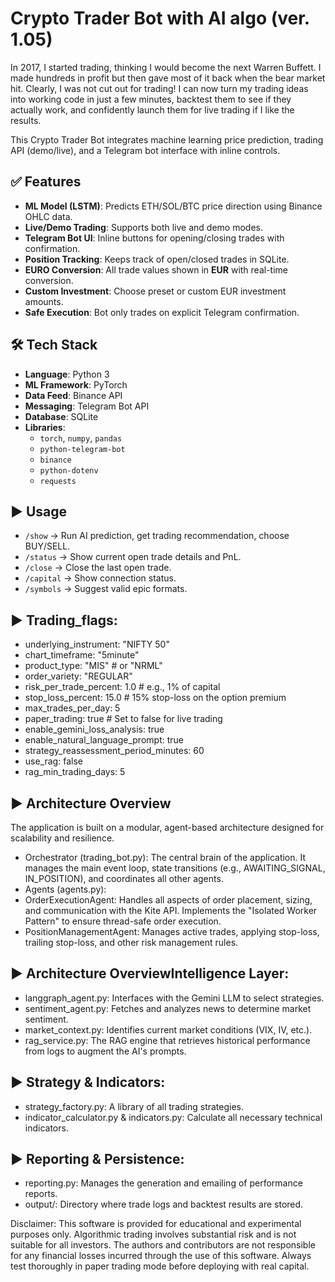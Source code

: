 # Crypto Trader Bot with AI algo (ver. 1.05)
In 2017, I started trading, thinking I would become the next Warren Buffett. I made hundreds in profit but then gave most of it back when the bear market hit. Clearly, I was not cut out for trading!
I can now turn my trading ideas into working code in just a few minutes, backtest them to see if they actually work, and confidently launch them for live trading if I like the results.

This Crypto Trader Bot integrates machine learning price prediction, trading API (demo/live), and a Telegram bot interface with inline controls.

## ✅ Features
- **ML Model (LSTM)**: Predicts ETH/SOL/BTC price direction using Binance OHLC data.
- **Live/Demo Trading**: Supports both live and demo modes.
- **Telegram Bot UI**: Inline buttons for opening/closing trades with confirmation.
- **Position Tracking**: Keeps track of open/closed trades in SQLite.
- **EURO Conversion**: All trade values shown in **EUR** with real-time conversion.
- **Custom Investment**: Choose preset or custom EUR investment amounts.
- **Safe Execution**: Bot only trades on explicit Telegram confirmation.

## 🛠 Tech Stack
- **Language**: Python 3
- **ML Framework**: PyTorch
- **Data Feed**: Binance API
- **Messaging**: Telegram Bot API
- **Database**: SQLite
- **Libraries**:
  - `torch`, `numpy`, `pandas`
  - `python-telegram-bot`
  - `binance`
  - `python-dotenv`
  - `requests`

## ▶️ Usage
- `/show` → Run AI prediction, get trading recommendation, choose BUY/SELL.
- `/status` → Show current open trade details and PnL.
- `/close` → Close the last open trade.
- `/capital` → Show connection status.
- `/symbols` → Suggest valid epic formats.

## ▶️ Trading_flags:
  
- underlying_instrument: "NIFTY 50"
- chart_timeframe: "5minute"
- product_type: "MIS" # or "NRML"
- order_variety: "REGULAR"
- risk_per_trade_percent: 1.0 # e.g., 1% of capital
- stop_loss_percent: 15.0 # 15% stop-loss on the option premium
- max_trades_per_day: 5
- paper_trading: true # Set to false for live trading
- enable_gemini_loss_analysis: true
- enable_natural_language_prompt: true
- strategy_reassessment_period_minutes: 60
- use_rag: false
- rag_min_trading_days: 5

## ▶️ Architecture Overview
The application is built on a modular, agent-based architecture designed for scalability and resilience.

- Orchestrator (trading_bot.py): The central brain of the application. It manages the main event loop, state transitions (e.g., AWAITING_SIGNAL, IN_POSITION), and coordinates all other agents.
- Agents (agents.py):
- OrderExecutionAgent: Handles all aspects of order placement, sizing, and communication with the Kite API. Implements the "Isolated Worker Pattern" to ensure thread-safe order execution.
- PositionManagementAgent: Manages active trades, applying stop-loss, trailing stop-loss, and other risk management rules.

## ▶️ Architecture OverviewIntelligence Layer:

- langgraph_agent.py: Interfaces with the Gemini LLM to select strategies.
- sentiment_agent.py: Fetches and analyzes news to determine market sentiment.
- market_context.py: Identifies current market conditions (VIX, IV, etc.).
- rag_service.py: The RAG engine that retrieves historical performance from logs to augment the AI's prompts.

## ▶️ Strategy & Indicators:

- strategy_factory.py: A library of all trading strategies.
- indicator_calculator.py & indicators.py: Calculate all necessary technical indicators.

## ▶️ Reporting & Persistence:

- reporting.py: Manages the generation and emailing of performance reports.
- output/: Directory where trade logs and backtest results are stored.

Disclaimer:
This software is provided for educational and experimental purposes only. Algorithmic trading involves substantial risk and is not suitable for all investors. The authors and contributors are not responsible for any financial losses incurred through the use of this software. Always test thoroughly in paper trading mode before deploying with real capital.
